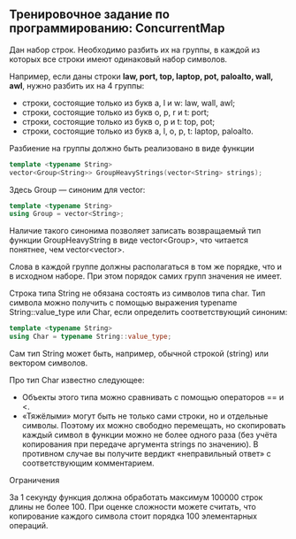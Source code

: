 ## Тренировочное задание по программированию: ConcurrentMap

Дан набор строк. Необходимо разбить их на группы, в каждой из которых все строки имеют одинаковый набор символов.

Например, если даны строки **law, port, top, laptop, pot, paloalto, wall, awl**, нужно разбить их на 4 группы:

* строки, состоящие только из букв a, l и w: law, wall, awl;
* строки, состоящие только из букв o, p, r и t: port;
* строки, состоящие только из букв o, p и t: top, pot;
* строки, состоящие только из букв a, l, o, p, t: laptop, paloalto.

Разбиение на группы должно быть реализовано в виде функции
```cpp
template <typename String>
vector<Group<String>> GroupHeavyStrings(vector<String> strings);
```

Здесь Group<String> — синоним для vector<String>:
```cpp
template <typename String>
using Group = vector<String>;
```

Наличие такого синонима позволяет записать возвращаемый тип функции GroupHeavyString в виде vector<Group<String>>, что читается понятнее, чем vector<vector<String>>.

Слова в каждой группе должны располагаться в том же порядке, что и в исходном наборе. При этом порядок самих групп значения не имеет.

Строка типа String не обязана состоять из символов типа char. Тип символа можно получить с помощью выражения typename String::value_type или Char<String>, если определить соответствующий синоним:
```cpp
template <typename String>
using Char = typename String::value_type;
```

Сам тип String может быть, например, обычной строкой (string) или вектором символов.

Про тип Char<String> известно следующее:

* Объекты этого типа можно сравнивать с помощью операторов == и <.
* «Тяжёлыми» могут быть не только сами строки, но и отдельные символы. Поэтому их можно свободно перемещать, но скопировать каждый символ в функции можно не более одного раза (без учёта копирования при передаче аргумента strings по значению). В противном случае вы получите вердикт «неправильный ответ» с соответствующим комментарием.

Ограничения

За 1 секунду функция должна обработать максимум 100000 строк длины не более 100. При оценке сложности можете считать, что копирование каждого символа стоит порядка 100 элементарных операций.
